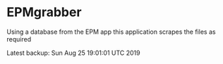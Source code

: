 # EPMgrabber
Using a database from the EPM app this application scrapes the files as required


Latest backup: Sun Aug 25 19:01:01 UTC 2019
